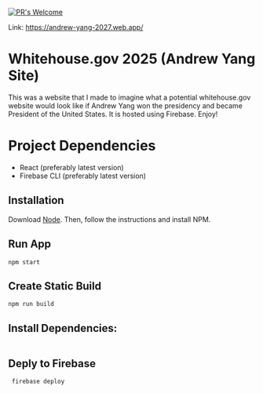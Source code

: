 [![PR's Welcome](https://img.shields.io/badge/PRs-welcome-brightgreen.svg?style=flat)](http://makeapullrequest.com)  

Link: https://andrew-yang-2027.web.app/

# Whitehouse.gov 2025 (Andrew Yang Site)
This was a website that I made to imagine what a potential whitehouse.gov website would look like if Andrew Yang won
the presidency and became President of the United States. It is hosted using Firebase. Enjoy!

# Project Dependencies
- React (preferably latest version)
- Firebase CLI (preferably latest version)

## Installation

Download [Node](https://nodejs.org/en/). Then, follow the instructions and install NPM.

## Run App

```react
npm start
```
## Create Static Build
```
npm run build
```

## Install Dependencies:
 ```npm install
 ```
 
 ## Deply to Firebase
 ```
  firebase deploy
 ```
